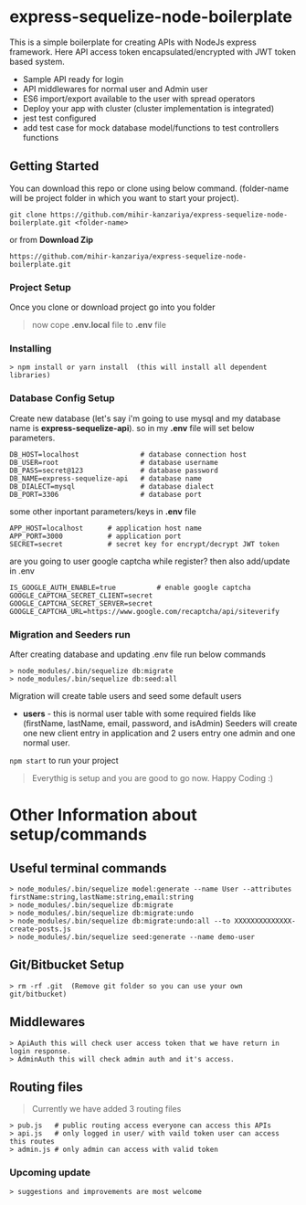# express-sequelize-node-boilerplate

This is a simple boilerplate for creating APIs with NodeJs express framework.
Here API access token encapsulated/encrypted with JWT token based system.

- Sample API ready for login
- API middlewares for normal user and Admin user
- ES6 import/export available to the user with spread operators
- Deploy your app with cluster (cluster implementation is integrated)
- jest test configured
- add test case for mock database model/functions to test controllers functions

## Getting Started

You can download this repo or clone using below command. (folder-name will be project folder in which you want to start your project).

```
git clone https://github.com/mihir-kanzariya/express-sequelize-node-boilerplate.git <folder-name>
```

or from **Download Zip**

```
https://github.com/mihir-kanzariya/express-sequelize-node-boilerplate.git
```

### Project Setup

Once you clone or download project go into you folder

> now cope **.env.local** file to **.env** file

### Installing

```
> npm install or yarn install  (this will install all dependent libraries)
```

### Database Config Setup

Create new database (let's say i'm going to use mysql and my database name is **express-sequelize-api**).
so in my **.env** file will set below parameters.

```
DB_HOST=localhost               # database connection host
DB_USER=root                    # database username
DB_PASS=secret@123              # database password
DB_NAME=express-sequelize-api   # database name
DB_DIALECT=mysql                # database dialect
DB_PORT=3306                    # database port
```

some other inportant parameters/keys in **.env** file

```
APP_HOST=localhost      # application host name
APP_PORT=3000           # application port
SECRET=secret           # secret key for encrypt/decrypt JWT token
```

are you going to user google captcha while register? then also add/update in .env

```
IS_GOOGLE_AUTH_ENABLE=true          # enable google captcha
GOOGLE_CAPTCHA_SECRET_CLIENT=secret
GOOGLE_CAPTCHA_SECRET_SERVER=secret
GOOGLE_CAPTCHA_URL=https://www.google.com/recaptcha/api/siteverify
```

### Migration and Seeders run

After creating database and updating .env file run below commands

```
> node_modules/.bin/sequelize db:migrate
> node_modules/.bin/sequelize db:seed:all
```

Migration will create table users and seed some default users

- **users** - this is normal user table with some required fields like (firstName, lastName, email, password, and isAdmin)
  Seeders will create one new client entry in application and 2 users entry one admin and one normal user.

`npm start` to run your project

> Everythig is setup and you are good to go now. Happy Coding :)

# Other Information about setup/commands

## Useful terminal commands

```
> node_modules/.bin/sequelize model:generate --name User --attributes firstName:string,lastName:string,email:string
> node_modules/.bin/sequelize db:migrate
> node_modules/.bin/sequelize db:migrate:undo
> node_modules/.bin/sequelize db:migrate:undo:all --to XXXXXXXXXXXXXX-create-posts.js
> node_modules/.bin/sequelize seed:generate --name demo-user
```

## Git/Bitbucket Setup

```
> rm -rf .git  (Remove git folder so you can use your own git/bitbucket)
```

## Middlewares

```
> ApiAuth this will check user access token that we have return in login response.
> AdminAuth this will check admin auth and it's access.
```

## Routing files

> Currently we have added 3 routing files

```
> pub.js   # public routing access everyone can access this APIs
> api.js   # only logged in user/ with vaild token user can access this routes
> admin.js # only admin can access with valid token
```

### Upcoming update

```
> suggestions and improvements are most welcome
```
